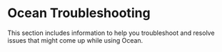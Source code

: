 # Ocean Troubleshooting

This section includes information to help you troubleshoot and resolve issues that might come up while using Ocean.
